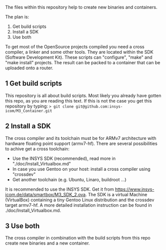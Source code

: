 The files within this repository help to create new binaries and containers.

The plan is:

1. Get build scripts
2. Install a SDK
3. Use both


To get most of the OpenSource projects compiled you need a cross compiler, a linker and some other tools. They are located within the SDK (Software Development Kit). These scripts can "configure", "make" and "make install" projects. The result can be packed to a container that can be uploaded onto a router.


1 Get build scripts
-------------------
This repository is all about build scripts. Most likely you already have gotten this repo, as you are reading this text. If this is not the case you get this repository by typing: `> git clone git@github.com:insys-icom/M3_Container.git`


2 Install a SDK
---------------
The cross compiler and its toolchain must be for ARMv7 architecture with hardware floating point support (armv7-hf).
There are several possibilities to achive get a cross toolchain:  
* Use the INSYS SDK (recommended), read more in "./doc/Install_Virtualbox.md"
* In case you use Gentoo on your host: install a cross compiler using "crossdev"
* Get another toolchain (e.g. Ubuntu, Linaro, buildroot ...)

It is recommended to use the INSYS SDK. Get it from https://www.insys-icom.de/data/smartbox/M3_SDK_2.ova. The SDK is a virtual Machine (VirtualBox) containing a tiny Gentoo Linux distribution and the crossdev target armv7-hf.
A more detailed installation instruction can be found in ./doc/Install_Virtualbox.md.


3 Use both
----------
The cross compiler in combination with the build scripts from this repo create new binaries and a new container.
